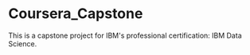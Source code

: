 # Coursera_Capstone
This is a capstone project for IBM's professional certification: IBM Data Science.
